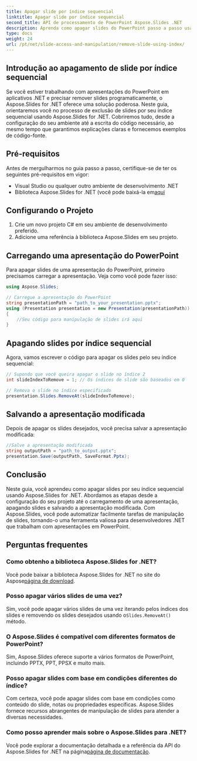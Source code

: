 ```yaml
---
title: Apagar slide por índice sequencial
linktitle: Apagar slide por índice sequencial
second_title: API de processamento de PowerPoint Aspose.Slides .NET
description: Aprenda como apagar slides do PowerPoint passo a passo usando Aspose.Slides for .NET. Nosso guia fornece instruções claras e código-fonte completo para ajudá-lo a remover slides programaticamente por seu índice sequencial.
type: docs
weight: 24
url: /pt/net/slide-access-and-manipulation/remove-slide-using-index/
---
```


## Introdução ao apagamento de slide por índice sequencial

Se você estiver trabalhando com apresentações do PowerPoint em aplicativos .NET e precisar remover slides programaticamente, o Aspose.Slides for .NET oferece uma solução poderosa. Neste guia, orientaremos você no processo de exclusão de slides por seu índice sequencial usando Aspose.Slides for .NET. Cobriremos tudo, desde a configuração do seu ambiente até a escrita do código necessário, ao mesmo tempo que garantimos explicações claras e fornecemos exemplos de código-fonte.

## Pré-requisitos

Antes de mergulharmos no guia passo a passo, certifique-se de ter os seguintes pré-requisitos em vigor:

- Visual Studio ou qualquer outro ambiente de desenvolvimento .NET
-  Biblioteca Aspose.Slides for .NET (você pode baixá-la em[aqui](https://releases.aspose.com/slides/net/)

## Configurando o Projeto

1. Crie um novo projeto C# em seu ambiente de desenvolvimento preferido.
2. Adicione uma referência à biblioteca Aspose.Slides em seu projeto.

## Carregando uma apresentação do PowerPoint

Para apagar slides de uma apresentação do PowerPoint, primeiro precisamos carregar a apresentação. Veja como você pode fazer isso:

```csharp
using Aspose.Slides;

// Carregue a apresentação do PowerPoint
string presentationPath = "path_to_your_presentation.pptx";
using (Presentation presentation = new Presentation(presentationPath))
{
    //Seu código para manipulação de slides irá aqui
}
```

## Apagando slides por índice sequencial

Agora, vamos escrever o código para apagar os slides pelo seu índice sequencial:

```csharp
// Supondo que você queira apagar o slide no índice 2
int slideIndexToRemove = 1; // Os índices de slide são baseados em 0

// Remova o slide no índice especificado
presentation.Slides.RemoveAt(slideIndexToRemove);
```

## Salvando a apresentação modificada

Depois de apagar os slides desejados, você precisa salvar a apresentação modificada:

```csharp
//Salve a apresentação modificada
string outputPath = "path_to_output.pptx";
presentation.Save(outputPath, SaveFormat.Pptx);
```

## Conclusão

Neste guia, você aprendeu como apagar slides por seu índice sequencial usando Aspose.Slides for .NET. Abordamos as etapas desde a configuração do seu projeto até o carregamento de uma apresentação, apagando slides e salvando a apresentação modificada. Com Aspose.Slides, você pode automatizar facilmente tarefas de manipulação de slides, tornando-o uma ferramenta valiosa para desenvolvedores .NET que trabalham com apresentações em PowerPoint.

## Perguntas frequentes

### Como obtenho a biblioteca Aspose.Slides for .NET?

 Você pode baixar a biblioteca Aspose.Slides for .NET no site do Aspose[página de download](https://releases.aspose.com/slides/net/).

### Posso apagar vários slides de uma vez?

 Sim, você pode apagar vários slides de uma vez iterando pelos índices dos slides e removendo os slides desejados usando o`Slides.RemoveAt()` método.

### O Aspose.Slides é compatível com diferentes formatos de PowerPoint?

Sim, Aspose.Slides oferece suporte a vários formatos de PowerPoint, incluindo PPTX, PPT, PPSX e muito mais.

### Posso apagar slides com base em condições diferentes do índice?

Com certeza, você pode apagar slides com base em condições como conteúdo do slide, notas ou propriedades específicas. Aspose.Slides fornece recursos abrangentes de manipulação de slides para atender a diversas necessidades.

### Como posso aprender mais sobre o Aspose.Slides para .NET?

 Você pode explorar a documentação detalhada e a referência da API do Aspose.Slides for .NET na página[página de documentação](https://reference.aspose.com/slides/net/).
